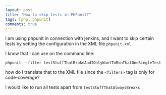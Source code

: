 ```yaml
---
layout: post
title: "How to skip tests in PHPunit?"
tags: [php, phpunit]
comments: true
---
```


I am using phpunit in connection with jenkins, and I want to skip certain tests by setting the configuration in the XML file `phpunit.xml`

I know that I can use on the command line:

`phpunit --filter testStuffThatBrokeAndIOnlyWantToRunThatOneSingleTest`

how do I translate that to the XML file since the `<filters>` tag is only for code-coverage?

I would like to run all tests apart from `testStuffThatAlwaysBreaks`
